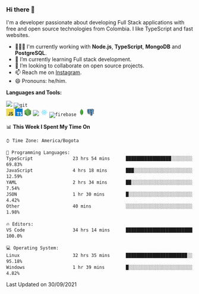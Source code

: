 ### Hi there 👋

I'm a developer passionate about developing Full Stack applications with free and open source technologies from Colombia. I like TypeScript and fast websites.

- 👨🏽‍💻 I'm currently working with **Node.js**, **TypeScript**, **MongoDB** and **PostgreSQL**.
- 🌱 I’m currently learning Full stack development.
- 🚀 I’m looking to collaborate on open source projects.
- 📫   Reach me on [Instagram](https://instagram.com/nexckycort).
- 😄  Pronouns: he/him.

**Languages and Tools:**  

<code><img height="20"  src="https://upload.wikimedia.org/wikipedia/commons/2/2d/Visual_Studio_Code_1.18_icon.svg"></code>
<code><img src="https://www.vectorlogo.zone/logos/git-scm/git-scm-icon.svg" alt="git" height="20"/> </code>
<code><img height="20" src="https://raw.githubusercontent.com/github/explore/80688e429a7d4ef2fca1e82350fe8e3517d3494d/topics/javascript/javascript.png"></code>
<code><img height="20" src="https://raw.githubusercontent.com/github/explore/80688e429a7d4ef2fca1e82350fe8e3517d3494d/topics/typescript/typescript.png"></code>
<code><img height="20" src="https://raw.githubusercontent.com/github/explore/80688e429a7d4ef2fca1e82350fe8e3517d3494d/topics/nodejs/nodejs.png"></code>
<code><img height="20" src="https://deno.land/logo.svg"></code>
<code><img height="20" src="https://raw.githubusercontent.com/github/explore/80688e429a7d4ef2fca1e82350fe8e3517d3494d/topics/react/react.png"></code>
<code><img src="https://www.vectorlogo.zone/logos/firebase/firebase-icon.svg" alt="firebase"  height="20"/></code>
<code><img src="https://raw.githubusercontent.com/devicons/devicon/master/icons/mongodb/mongodb-original.svg"  height="20"/></code>
<code><img src="https://raw.githubusercontent.com/devicons/devicon/master/icons/postgresql/postgresql-original.svg" height="20"/></code>

<!--START_SECTION:waka-->
📊 **This Week I Spent My Time On** 

```text
⌚︎ Time Zone: America/Bogota

💬 Programming Languages: 
TypeScript               23 hrs 54 mins      █████████████████░░░░░░░░   69.83% 
JavaScript               4 hrs 18 mins       ███░░░░░░░░░░░░░░░░░░░░░░   12.59% 
YAML                     2 hrs 34 mins       ██░░░░░░░░░░░░░░░░░░░░░░░   7.54% 
JSON                     1 hr 30 mins        █░░░░░░░░░░░░░░░░░░░░░░░░   4.42% 
Other                    40 mins             ░░░░░░░░░░░░░░░░░░░░░░░░░   1.98%

🔥 Editors: 
VS Code                  34 hrs 14 mins      █████████████████████████   100.0%

💻 Operating System: 
Linux                    32 hrs 35 mins      ███████████████████████░░   95.18% 
Windows                  1 hr 39 mins        █░░░░░░░░░░░░░░░░░░░░░░░░   4.82%

```


 Last Updated on 30/09/2021
<!--END_SECTION:waka-->
